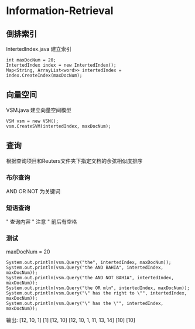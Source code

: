# Information-Retrieval

## 倒排索引
IntertedIndex.java
建立索引
```
int maxDocNum = 20;
IntertedIndex index = new IntertedIndex();
Map<String, ArrayList<word>> intertedIndex = index.CreateIndex(maxDocNum);
```

## 向量空间
VSM.java
建立向量空间模型

```
VSM vsm = new VSM();
vsm.CreateSVM(intertedIndex, maxDocNum);
```

## 查询
根据查询项目和Reuters文件夹下指定文档的余弦相似度排序

 
### 布尔查询
AND OR NOT 为关键词

### 短语查询
" 查询内容 "
注意 " 前后有空格

### 测试
 maxDocNum = 20
```
System.out.println(vsm.Query("the", intertedIndex, maxDocNum));
System.out.println(vsm.Query("the AND BAHIA", intertedIndex, maxDocNum));
System.out.println(vsm.Query("the AND NOT BAHIA", intertedIndex, maxDocNum));
System.out.println(vsm.Query("the OR mln", intertedIndex, maxDocNum));
System.out.println(vsm.Query("\" has the right to \"", intertedIndex, maxDocNum));
System.out.println(vsm.Query("\" has the \"", intertedIndex, maxDocNum));
```
输出:
[12, 10, 1]
[1]
[12, 10]
[12, 10, 1, 11, 13, 14]
[10]
[10]
